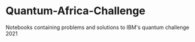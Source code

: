 # Quantum-Africa-Challenge
Notebooks containing problems and solutions to IBM's quantum challenge 2021
